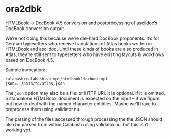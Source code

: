 # ora2dbk

HTMLBook → DocBook 4.5 conversion and postprocessing of asciidoc’s DocBook conversion output.

We’re not doing this because we’re die-hard DocBook proponents. It’s for German typesetters who receive translations of Atlas books written in HTMLBook and asciidoc. Until these kinds of books are also produced in Atlas, they’re still sent to typesetters who have existing layouts & workflows based on DocBook 4.5.

Sample invocation:

    calabash/calabash.sh xpl/htmlbook2docbook.xpl json=../path/to/atlas.json

The ```json``` option may also be a file: or HTTP URI. It is optional. If it is omitted, a standalone HTMLBook document is expected on the input – if we figure out how to deal with the named character entitities. Maybe we’ll have to preprocess them using validator.nu. 

The parsing of the files accessed through processing the the JSON should also be parsed from within Calabash using validator.nu, but this isn’t working yet.  